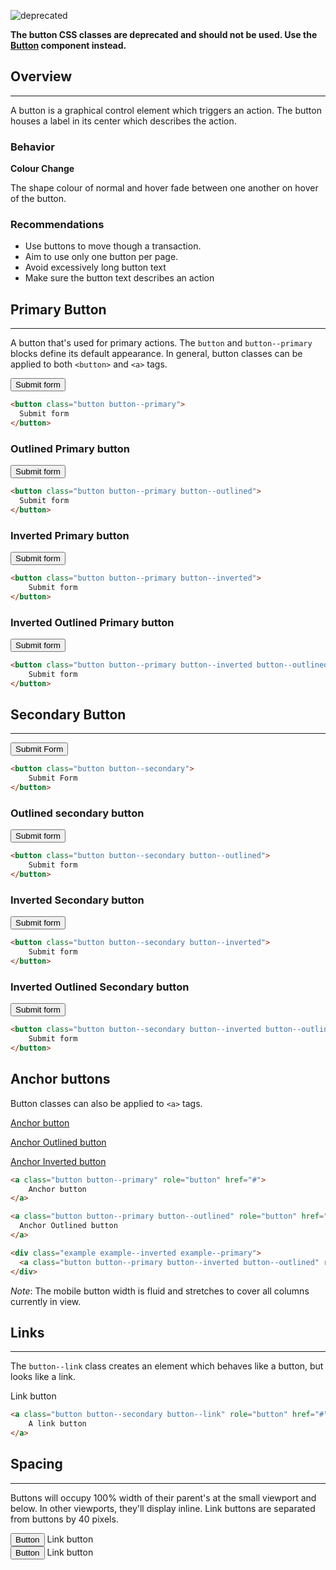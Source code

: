 ![deprecated](http://badges.github.io/stability-badges/dist/deprecated.svg)

**The button CSS classes are deprecated and should not be used. Use the [Button](#button) component instead.**

## Overview

---

A button is a graphical control element which triggers an action. The button houses a label in its center which describes the action.

### Behavior

**Colour Change**

The shape colour of normal and hover fade between one another on hover of the button.

### Recommendations

* Use buttons to move though a transaction.
* Aim to use only one button per page.
* Avoid excessively long button text
* Make sure the button text describes an action

## Primary Button

---

A button that's used for primary actions. The `button` and `button--primary` blocks define its default appearance. In general, button classes can be applied to both `<button>` and `<a>` tags.

<button class="button button--primary">
  Submit form
</button>

```html
<button class="button button--primary">
  Submit form
</button>
```

### Outlined Primary button

<button class="button button--primary button--outlined">
  Submit form
</button>

```html
<button class="button button--primary button--outlined">
  Submit form
</button>
```

### Inverted Primary button

<div class="example example--inverted example--primary">
    <button class="button button--primary button--inverted">
        Submit form
    </button>
</div>

```html
<button class="button button--primary button--inverted">
    Submit form
</button>
```

### Inverted Outlined Primary button

<div class="example example--inverted example--primary">
    <button class="button button--primary button--inverted button--outlined">
        Submit form
    </button>
</div>

```html
<button class="button button--primary button--inverted button--outlined">
    Submit form
</button>
```


## Secondary Button

---

<button class="button button--secondary">
    Submit Form
</button>

```html
<button class="button button--secondary">
    Submit Form
</button>
```

### Outlined secondary button

<button class="button button--secondary button--outlined">
    Submit form
</button>

```html
<button class="button button--secondary button--outlined">
    Submit form
</button>
```

### Inverted Secondary button

<div class="example example--inverted example--secondary">
    <button class="button button--secondary button--inverted">
        Submit form
    </button>
</div>

```html
<button class="button button--secondary button--inverted">
    Submit form
</button>
```

### Inverted Outlined Secondary button

<div class="example example--inverted example--secondary">
    <button class="button button--secondary button--inverted button--outlined">
        Submit form
    </button>
</div>

```html
<button class="button button--secondary button--inverted button--outlined">
    Submit form
</button>
```


## Anchor buttons

Button classes can also be applied to `<a>` tags.

<a class="button button--primary" role="button" href="#">Anchor button</a>

<a class="button button--primary button--outlined" role="button" href="#">Anchor Outlined button</a>
<div class="example example--inverted example--primary">
  <a class="button button--primary button--inverted button--outlined" role="button" href="#">Anchor Inverted button</a>
</div>

```html
<a class="button button--primary" role="button" href="#">
    Anchor button
</a>

<a class="button button--primary button--outlined" role="button" href="#">
  Anchor Outlined button
</a>

<div class="example example--inverted example--primary">
  <a class="button button--primary button--inverted button--outlined" role="button" href="#">Anchor Inverted button</a>
</div>
```

_Note_: The mobile button width is fluid and stretches to cover all columns currently in view.


## Links

---

The `button--link` class creates an element which behaves like a button, but looks like a link.

<div>
    <a class="button button--secondary button--link">Link button</a>
</div>

```html
<a class="button button--secondary button--link" role="button" href="#">
    A link button
</a>
```

## Spacing

---

Buttons will occupy 100% width of their parent's at the small viewport and below. In other viewports, they'll display inline. Link buttons are separated from buttons by 40 pixels.

<div>
    <button class="button button--secondary">Button</button>
    <a class="button button--secondary button--link">Link button</a>
</div>
<div>
    <button class="button button--primary">Button</button>
    <a class="button button--primary button--link">Link button</a>
</div>
